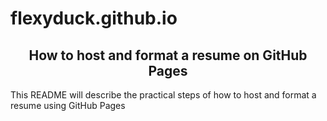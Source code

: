# flexyduck.github.io

<h2 align = "center"> How to host and format a resume on GitHub Pages </h2>

This README will describe the practical steps of how to host and format a resume using GitHub Pages
